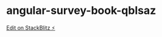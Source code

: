 # angular-survey-book-qblsaz

[Edit on StackBlitz ⚡️](https://stackblitz.com/edit/angular-survey-book-qblsaz)